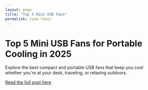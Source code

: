 ```yaml
---
layout: page
title: "Top 5 Mini USB Fans"
permalink: /usb-fans/
---
```


# Top 5 Mini USB Fans for Portable Cooling in 2025

Explore the best compact and portable USB fans that keep you cool whether you're at your desk, traveling, or relaxing outdoors.

[Read the full post here](../top-5-mini-usb-fans-for-portable-cooling-in-2025.html)
